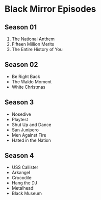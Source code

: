 # Black Mirror Episodes

## Season 01
1. The National Anthem
2. Fifteen Million Merits
3. The Entire History of You

## Season 02
* Be Right Back
* The Waldo Moment
* White Christmas

## Season 3
* Nosedive
* Playtest
* Shut Up and Dance
* San Junipero
* Men Against Fire
* Hated in the Nation

## Season 4
* USS Callister
* Arkangel
* Crocodile
* Hang the DJ
* Metalhead
* Black Museum
